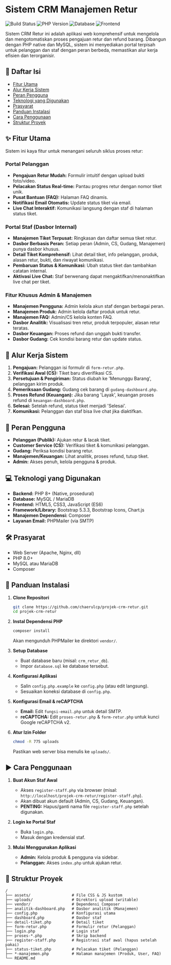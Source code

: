 # Sistem CRM Manajemen Retur

![Build Status](https://img.shields.io/badge/build-passing-brightgreen)
![PHP Version](https://img.shields.io/badge/PHP-8.0%2B-blue)
![Database](https://img.shields.io/badge/Database-MySQL-orange)
![Frontend](https://img.shields.io/badge/Frontend-Bootstrap_5-purple)

Sistem CRM Retur ini adalah aplikasi web komprehensif untuk mengelola dan mengotomatiskan proses pengajuan retur dan refund barang. Dibangun dengan PHP native dan MySQL, sistem ini menyediakan portal terpisah untuk pelanggan dan staf dengan peran berbeda, memastikan alur kerja efisien dan terorganisir.

## 📜 Daftar Isi

- [Fitur Utama](#-fitur-utama)
- [Alur Kerja Sistem](#-alur-kerja-sistem)
- [Peran Pengguna](#-peran-pengguna)
- [Teknologi yang Digunakan](#-teknologi-yang-digunakan)
- [Prasyarat](#-prasyarat)
- [Panduan Instalasi](#-panduan-instalasi)
- [Cara Penggunaan](#-cara-penggunaan)
- [Struktur Proyek](#-struktur-proyek)

## ✨ Fitur Utama

Sistem ini kaya fitur untuk menangani seluruh siklus proses retur:

### Portal Pelanggan

- **Pengajuan Retur Mudah:** Formulir intuitif dengan upload bukti foto/video.
- **Pelacakan Status Real-time:** Pantau progres retur dengan nomor tiket unik.
- **Pusat Bantuan (FAQ):** Halaman FAQ dinamis.
- **Notifikasi Email Otomatis:** Update status tiket via email.
- **Live Chat Interaktif:** Komunikasi langsung dengan staf di halaman status tiket.

### Portal Staf (Dasbor Internal)

- **Manajemen Tiket Terpusat:** Ringkasan dan daftar semua tiket retur.
- **Dasbor Berbasis Peran:** Setiap peran (Admin, CS, Gudang, Manajemen) punya dasbor khusus.
- **Detail Tiket Komprehensif:** Lihat detail tiket, info pelanggan, produk, alasan retur, bukti, dan riwayat komunikasi.
- **Pembaruan Status & Komunikasi:** Ubah status tiket dan tambahkan catatan internal.
- **Aktivasi Live Chat:** Staf berwenang dapat mengaktifkan/menonaktifkan live chat per tiket.

### Fitur Khusus Admin & Manajemen

- **Manajemen Pengguna:** Admin kelola akun staf dengan berbagai peran.
- **Manajemen Produk:** Admin kelola daftar produk untuk retur.
- **Manajemen FAQ:** Admin/CS kelola konten FAQ.
- **Dasbor Analitik:** Visualisasi tren retur, produk terpopuler, alasan retur teratas.
- **Dasbor Keuangan:** Proses refund dan unggah bukti transfer.
- **Dasbor Gudang:** Cek kondisi barang retur dan update status.

## 🔄 Alur Kerja Sistem

1. **Pengajuan:** Pelanggan isi formulir di `form-retur.php`.
2. **Verifikasi Awal (CS):** Tiket baru diverifikasi CS.
3. **Persetujuan & Pengiriman:** Status diubah ke 'Menunggu Barang', pelanggan kirim produk.
4. **Pemeriksaan Gudang:** Gudang cek barang di `gudang-dashboard.php`.
5. **Proses Refund (Keuangan):** Jika barang 'Layak', keuangan proses refund di `keuangan-dashboard.php`.
6. **Selesai:** Setelah refund, status tiket menjadi 'Selesai'.
7. **Komunikasi:** Pelanggan dan staf bisa live chat jika diaktifkan.

## 👤 Peran Pengguna

- **Pelanggan (Publik):** Ajukan retur & lacak tiket.
- **Customer Service (CS):** Verifikasi tiket & komunikasi pelanggan.
- **Gudang:** Periksa kondisi barang retur.
- **Manajemen/Keuangan:** Lihat analitik, proses refund, tutup tiket.
- **Admin:** Akses penuh, kelola pengguna & produk.

## 💻 Teknologi yang Digunakan

- **Backend:** PHP 8+ (Native, prosedural)
- **Database:** MySQL / MariaDB
- **Frontend:** HTML5, CSS3, JavaScript (ES6)
- **Framework/Library:** Bootstrap 5.3.3, Bootstrap Icons, Chart.js
- **Manajemen Dependensi:** Composer
- **Layanan Email:** PHPMailer (via SMTP)

## 🛠️ Prasyarat

- Web Server (Apache, Nginx, dll)
- PHP 8.0+
- MySQL atau MariaDB
- Composer

## 🚀 Panduan Instalasi

1. **Clone Repositori**
    ```bash
    git clone https://github.com/chaerulcp/projek-crm-retur.git
    cd projek-crm-retur
    ```

2. **Instal Dependensi PHP**
    ```bash
    composer install
    ```
    Akan mengunduh PHPMailer ke direktori `vendor/`.

3. **Setup Database**
    - Buat database baru (misal: `crm_retur_db`).
    - Impor `database.sql` ke database tersebut.

4. **Konfigurasi Aplikasi**
    - Salin `config.php.example` ke `config.php` (atau edit langsung).
    - Sesuaikan koneksi database di `config.php`.

5. **Konfigurasi Email & reCAPTCHA**
    - **Email:** Edit `fungsi-email.php` untuk detail SMTP.
    - **reCAPTCHA:** Edit `proses-retur.php` & `form-retur.php` untuk kunci Google reCAPTCHA v2.

6. **Atur Izin Folder**
    ```bash
    chmod -R 775 uploads
    ```
    Pastikan web server bisa menulis ke `uploads/`.

## ▶️ Cara Penggunaan

1. **Buat Akun Staf Awal**
    - Akses `register-staff.php` via browser (misal: `http://localhost/projek-crm-retur/register-staff.php`).
    - Akan dibuat akun default (Admin, CS, Gudang, Keuangan).
    - **PENTING:** Hapus/ganti nama file `register-staff.php` setelah digunakan.

2. **Login ke Portal Staf**
    - Buka `login.php`.
    - Masuk dengan kredensial staf.

3. **Mulai Menggunakan Aplikasi**
    - **Admin:** Kelola produk & pengguna via sidebar.
    - **Pelanggan:** Akses `index.php` untuk ajukan retur.

## 📁 Struktur Proyek

```
/
├── assets/                  # File CSS & JS kustom
├── uploads/                 # Direktori upload (writable)
├── vendor/                  # Dependensi Composer
├── analitik-dashboard.php   # Dasbor analitik (Manajemen)
├── config.php               # Konfigurasi utama
├── dashboard.php            # Dasbor staf
├── detail-tiket.php         # Detail tiket
├── form-retur.php           # Formulir retur (Pelanggan)
├── login.php                # Login staf
├── proses-*.php             # Skrip backend
├── register-staff.php       # Registrasi staf awal (hapus setelah pakai)
├── status-tiket.php         # Pelacakan tiket (Pelanggan)
├── *-manajemen.php          # Halaman manajemen (Produk, User, FAQ)
└── README.md
```